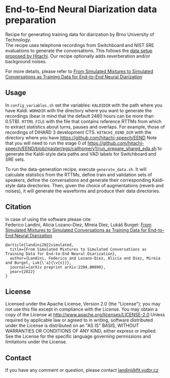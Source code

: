 # End-to-End Neural Diarization data preparation

Recipe for generating training data for diarization by Brno University of Technology. \
The recipe uses telephone recordings from Switchboard and NIST SRE evaluations to generate the conversations. This follows the [data setup proposed by Hitachi](https://github.com/hitachi-speech/EEND/blob/b851eecd8d7a966487ed3e4ff934a1581a73cc9e/egs/callhome/v1/run_prepare_shared_eda.sh). Our recipe optionally adds reverberation and/or background noises.

For more details, please refer to [From Simulated Mixtures to Simulated Conversations as Training Data for End-to-End Neural Diarization](https://arxiv.org/abs/2204.00890)


## Usage
In `config_variables.sh` set the variables:
`KALDIDIR` with the path where you have Kaldi.
`WORKDIR` with the directory where you want to generate the recordings (bear in mind that the default 2480 hours can be more than 0.5TB).
`RTTMS_FILE` with the file that contains reference RTTMs from which to extract statistics about turns, pauses and overlaps. For example, those of recordings of DIHARD 3 development CTS.
`HITACHI_EEND_DIR` with the directory where you have https://github.com/hitachi-speech/EEND Note that you will need to run the stage 0 of https://github.com/hitachi-speech/EEND/blob/master/egs/callhome/v1/run_prepare_shared_eda.sh to generate the Kaldi-style data paths and VAD labels for Switchboard and SRE sets.

To run the data-generation recipe, execute `generate_data.sh`. It will calculate statistics from the RTTMs, define train and validation sets of speakers, define the conversations and generate their corresponding Kaldi-style data directories. Then, given the choice of augmentations (reverb and noises), it will generate the waveforms and produce their data directories.



## Citation
In case of using the software please cite:\
Federico Landini, Alicia Lozano-Diez, Mireia Diez, Lukáš Burget: [From Simulated Mixtures to Simulated Conversations as Training Data for End-to-End Neural Diarization](https://arxiv.org/abs/2204.00890)
```
@article{landini2022simulated,
  title={From Simulated Mixtures to Simulated Conversations as Training Data for End-to-End Neural Diarization},
  author={Landini, Federico and Lozano-Diez, Alicia and Diez, Mireia and Burget, Luk{\'a}{\v{s}}},
  journal={arXiv preprint arXiv:2204.00890},
  year={2022}
}
```


## License

Licensed under the Apache License, Version 2.0 (the "License"); you may not use this file except in compliance with the License. You may obtain a copy of the License at http://www.apache.org/licenses/LICENSE-2.0 Unless required by applicable law or agreed to in writing, software distributed under the License is distributed on an "AS IS" BASIS, WITHOUT WARRANTIES OR CONDITIONS OF ANY KIND, either express or implied. See the License for the specific language governing permissions and limitations under the License.



## Contact
If you have any comment or question, please contact landini@fit.vutbr.cz
